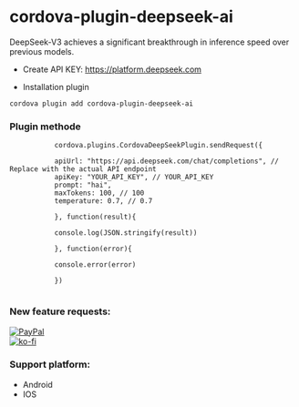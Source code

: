 # cordova-plugin-deepseek-ai
 DeepSeek-V3 achieves a significant breakthrough in inference speed over previous models.

 



- Create API KEY: https://platform.deepseek.com

- Installation plugin
```
cordova plugin add cordova-plugin-deepseek-ai
```


### Plugin methode

```
           cordova.plugins.CordovaDeepSeekPlugin.sendRequest({

           apiUrl: "https://api.deepseek.com/chat/completions", // Replace with the actual API endpoint
           apiKey: "YOUR_API_KEY", // YOUR_API_KEY
           prompt: "hai",
           maxTokens: 100, // 100
           temperature: 0.7, // 0.7

           }, function(result){

           console.log(JSON.stringify(result))

           }, function(error){

           console.error(error)

           })


```


### New feature requests: 

[![PayPal](https://img.shields.io/badge/PayPal-00457C?style=for-the-badge&logo=paypal&logoColor=white)](https://paypal.me/emiindo)  
  [![ko-fi](https://ko-fi.com/img/githubbutton_sm.svg)](https://ko-fi.com/F1F16NI8H)

  ### Support platform: 
  - Android
  - IOS

